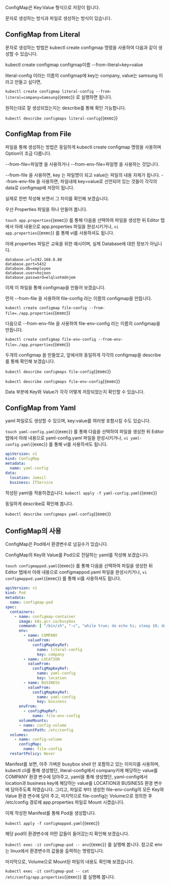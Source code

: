 ConfigMap은 Key:Value 형식으로 저장이 됩니다.

문자로 생성하는 방식과 파일로 생성하는 방식이 있습니다.

## ConfigMap from Literal

문자로 생성하는 방법은 kubectl create configmap 명령을 사용하여 다음과 같이 생성할 수 있습니다.

kubectl create configmap configmap이름 --from-literal=key=value

literal-config 이라는 이름의 configmap에 key는 company, value는 samsung 이라고 만들고 싶다면,

`kubectl create configmap literal-config --from-literal=company=Samsung`{{exec}} 로 실행하면 됩니다.

원하는대로 잘 생성되었는지는 describe를 통해 확인 가능합니다.

`kubectl describe configmaps literal-config`{{exec}}

## ConfigMap from File

파일을 통해 생성하는 방법은 동일하게 kubectl create configmap 명령을 사용하며 Option이 조금 다릅니다.

--from-file=파일명 을 사용하거나 --from-env-file=파일명 을 사용하는 것입니다.

--from-file 을 사용하면, key 는 파일명이 되고 value는 파일의 내용 자체가 됩니다.
--from-env-file 을 사용하면, 파일내에 key=value로 선언되어 있는 것들이 각각의 data로 configmap에 저장이 됩니다.

실제로 한번 작성해 보면서 그 차이를 확인해 보겠습니다.

우선 Properties 파일을 하나 만들어 봅니다.

`touch app.properties`{{exec}} 를 통해 다음을 선택하여 파일을 생성한 뒤 Editor 탭에서 아래 내용으로 app.properties 파일을 완성시키거나, `vi app.properties`{{exec}} 를 통해 vi를 사용하셔도 됩니다.

아래 properties 파일은 교육을 위한 예시이며, 실제 Database에 대한 정보가 아닙니다.

```properties
database.url=192.168.0.88
database.port=5432
database.db=employee
database.user=hojoon
database.password=elqlvotmdnjem
```

이제 이 파일을 통해 configmap을 만들어 보겠습니다.

먼저 --from-file 을 사용하여 file-config 라는 이름의 configmap을 만듭니다.

`kubectl create configmap file-config --from-file=./app.properties`{{exec}}

다음으로 --from-env-file 을 사용하여 file-env-config 라는 이름의 configmap을 만듭니다.

`kubectl create configmap file-env-config --from-env-file=./app.properties`{{exec}}

두개의 configmap 을 만들었고, 앞에서와 동일하게 각각의 configmap을 describe를 통해 확인해 보겠습니다.

`kubectl describe configmaps file-config`{{exec}}

`kubectl describe configmaps file-env-config`{{exec}}

Data 부분에 Key와 Value가 각각 어떻게 저장되었는지 확인할 수 있습니다.

## ConfigMap from Yaml

yaml 파일로도 생성할 수 있으며, key:value를 여러쌍 포함시킬 수도 있습니다.

`touch yaml-config.yaml`{{exec}} 를 통해 다음을 선택하여 파일을 생성한 뒤 Editor 탭에서 아래 내용으로 yaml-config.yaml 파일을 완성시키거나, `vi yaml-config.yaml`{{exec}} 를 통해 vi를 사용하셔도 됩니다.

```yaml
apiVersion: v1
kind: ConfigMap
metadata:
  name: yaml-config
data:
  location: Jamsil
  business: ITService
```

작성된 yaml을 적용하겠습니다.
`kubectl apply -f yaml-config.yaml`{{exec}}

동일하게 describe로 확인해 봅니다.

`kubectl describe configmaps yaml-config`{{exec}}

## ConfigMap의 사용

ConfigMap은 Pod에서 환경변수로 넘길수가 있습니다.

ConfigMap의 Key와 Value를 Pod으로 전달하는 yaml를 작성해 보겠습니다.

`touch configmappod.yaml`{{exec}} 를 통해 다음을 선택하여 파일을 생성한 뒤 Editor 탭에서 아래 내용으로 configmappod.yaml 파일을 완성시키거나, `vi configmappod.yaml`{{exec}} 를 통해 vi를 사용하셔도 됩니다.

```yaml
apiVersion: v1
kind: Pod
metadata:
  name: configmap-pod
spec:
  containers:
    - name: configmap-container
      image: k8s.gcr.io/busybox
      command: [ "/bin/sh", "-c", "while true; do echo hi; sleep 10; done" ]
      env:
        - name: COMPANY
          valueFrom:
            configMapKeyRef:
              name: literal-config
              key: company
        - name: LOCATION
          valueFrom:
            configMapKeyRef:
              name: yaml-config
              key: location
        - name: BUSINESS
          valueFrom:
            configMapKeyRef:
              name: yaml-config
              key: business
      envFrom:
        - configMapRef:
            name: file-env-config
      volumeMounts:
      - name: config-volume
        mountPath: /etc/config
  volumes:
    - name: config-volume
      configMap:
        name: file-config
  restartPolicy: Never
```

Manifest를 보면, 아주 가벼운 busybox shell 만 포함하고 있는 이미지를 사용하며, kubectl cli를 통해 생성했던, literal-config에서 company키에 해당하는 value를 COMPANY 환경 변수에 담아주고, yaml을 통해 생성했던, yaml-config에서 location과 business key에 해당하는 value를 LOCATION과 BUSINESS 환경 변수에 담아주도록 하였습니다.
그리고, 파일로 부터 생성한 file-env-config의 모든 Key와 Value 환경 변수에 담아 주고, 마지막으로 file-config는 Volume으로 정의한 후 /etc/config 경로에 app.properties 파일로 Mount 시켰습니다.

이제 작성한 Manifest를 통해 Pod을 생성합니다.

`kubectl apply -f configmappod.yaml`{{exec}}

해당 pod의 환경변수에 어떤 값들이 들어갔는지 확인해 보겠습니다.

`kubectl exec -it configmap-pod -- env`{{exec}} 를 실행해 봅니다. 참고로 env는 linux에서 환경변수의 값들을 출력하는 명령입니다.

마지막으로, Volume으로 Mount된 파일의 내용도 확인해 보겠습니다.

`kubectl exec -it configmap-pod -- cat /etc/config/app.properties`{{exec}} 를 실행해 봅니다.

